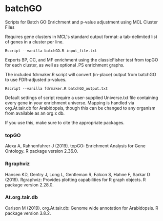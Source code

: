 # batchGO
Scripts for Batch GO Enrichment and p-value adjustment using MCL Cluster Files

Requires gene clusters in MCL's standard output format: a tab-delimited list of genes in a cluster per line.
```
Rscript --vanilla batchGO.R input_file.txt
```
Exports BP, CC, and MF enrichment using the classicFisher test from topGO for each cluster, as well as optional .PS enrichment graphs.


The included fdrmaker.R script will convert (in-place) output from batchGO to use FDR-adjusted p-values.
```
Rscript --vanilla fdrmaker.R batchGO_output.txt
```

Default settings of script require a user-supplied Universe.txt file containing every gene in your enrichment universe.
Mapping is handled via org.At.tair.db for Arabidopsis, though this can be changed to any organism from available as an org.x db.

If you use this, make sure to cite the appropriate packages.

### topGO
Alexa A, Rahnenfuhrer J (2019). topGO: Enrichment Analysis for Gene Ontology. R package version 2.36.0. 
### Rgraphviz
Hansen KD, Gentry J, Long L, Gentleman R, Falcon S, Hahne F, Sarkar D (2019). Rgraphviz: Provides plotting capabilities for R graph objects. R package version 2.28.0.
### At.org.tair.db
Carlson M (2019). org.At.tair.db: Genome wide annotation for Arabidopsis. R package version 3.8.2. 
